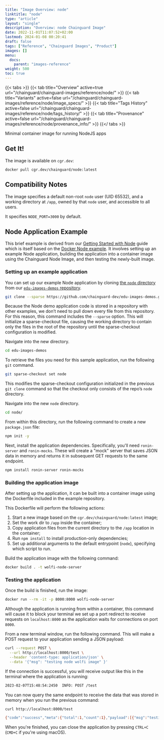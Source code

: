 ```yaml
---
title: "Image Overview: node"
linktitle: "node"
type: "article"
layout: "single"
description: "Overview: node Chainguard Image"
date: 2022-11-01T11:07:52+02:00
lastmod: 2024-01-08 00:20:41
draft: false
tags: ["Reference", "Chainguard Images", "Product"]
images: []
menu: 
  docs: 
    parent: "images-reference"
weight: 500
toc: true
---
```


{{< tabs >}}
{{< tab title="Overview" active=true url="/chainguard/chainguard-images/reference/node/" >}}
{{< tab title="Variants" active=false url="/chainguard/chainguard-images/reference/node/image_specs/" >}}
{{< tab title="Tags History" active=false url="/chainguard/chainguard-images/reference/node/tags_history/" >}}
{{< tab title="Provenance" active=false url="/chainguard/chainguard-images/reference/node/provenance_info/" >}}
{{</ tabs >}}



<!--overview:start-->
Minimal container image for running NodeJS apps
<!--overview:end-->

<!--getting:start-->
## Get It!
The image is available on `cgr.dev`:

```
docker pull cgr.dev/chainguard/node:latest
```
<!--getting:end-->

<!--compatibility:start-->
## Compatibility Notes

The image specifies a default non-root `node` user (UID 65532), and a working directory at `/app`, owned by that `node` user, and accessible to all users.

It specifies `NODE_PORT=3000` by default.

<!--compatibility:end-->

<!--body:start-->
## Node Application Example

This brief example is derived from our [Getting Started with Node](https://edu.chainguard.dev/chainguard/chainguard-images/getting-started/getting-started-node/) guide which is itself based on the [Docker Node example](https://docs.docker.com/language/nodejs/containerize/). It involves setting up an example Node application, building the application into a container image using the Chainguard Node Image, and then testing the newly-built image.

### Setting up an example application

You can set up our example Node application by cloning [the `node` directory](https://github.com/chainguard-dev/edu-images-demos/tree/main/node) from our [`edu-images-demos` repository](https://github.com/chainguard-dev/edu-images-demos).

```sh
git clone --sparse https://github.com/chainguard-dev/edu-images-demos.git
```

Because the Node demo application code is stored in a repository with other examples, we don’t need to pull down every file from this repository. For this reason, this command includes the `--sparse` option. This will initialize a sparse-checkout file, causing the working directory to contain only the files in the root of the repository until the sparse-checkout configuration is modified.

Navigate into the new directory.

```sh
cd edu-images-demos
```

To retrieve the files you need for this sample application, run the following `git` command.

```sh
git sparse-checkout set node
```

This modifies the sparse-checkout configuration initialized in the previous `git clone` command so that the checkout only consists of the repo’s `node` directory.

Navigate into the new `node` directory.

```sh
cd node/
```

From within this directory, run the following command to create a new `package.json` file:

```sh
npm init -y
```

Next, install the application dependencies. Specifically, you'll need `ronin-server` and `ronin-mocks`. These will create a "mock" server that saves JSON data in memory and returns it in subsequent GET requests to the same endpoint.

```sh
npm install ronin-server ronin-mocks
```

### Building the application image

After setting up the application, it can be built into a container image using the Dockerfile included in the example repository.

This Dockerfile will perform the following actions:

1. Start a new image based on the `cgr.dev/chainguard/node:latest` image;
2. Set the work dir to `/app` inside the container;
3. Copy application files from the current directory to the `/app` location in the container;
4. Run `npm install` to install production-only dependencies;
5. Set up additional arguments to the default entrypoint (`node`), specifying which script to run.

Build the application image with the following command:

```sh
docker build . -t wolfi-node-server
```

### Testing the application

Once the build is finished, run the image:

```sh
docker run --rm -it -p 8000:8000 wolfi-node-server
```

Although the application is running from within a container, this command will cause it to block your terminal we set up a port redirect to receive requests on `localhost:8000` as the application waits for connections on port `8000`.

From a new terminal window, run the following command. This will make a POST request to your application sending a JSON payload:

```sh
curl --request POST \
  --url http://localhost:8000/test \
  --header 'content-type: application/json' \
  --data '{"msg": "testing node wolfi image" }'
```

If the connection is successful, you will receive output like this in the terminal where the application is running:

```sh
2023-02-07T15:48:54:2450  INFO: POST /test
```

You can now query the same endpoint to receive the data that was stored in memory when you run the previous command:

```sh
curl http://localhost:8000/test
```
```sh
{"code":"success","meta":{"total":1,"count":1},"payload":[{"msg":"testing node wolfi image","id":"6011f987-b9f8-4442-8253-d54166df5966","createDate":"2023-02-07T15:57:23.520Z"}]}
```

When you're finished, you can close the application by pressing `CTRL+C` (`CMD+C` if you're using macOS).

<!--body:end-->

